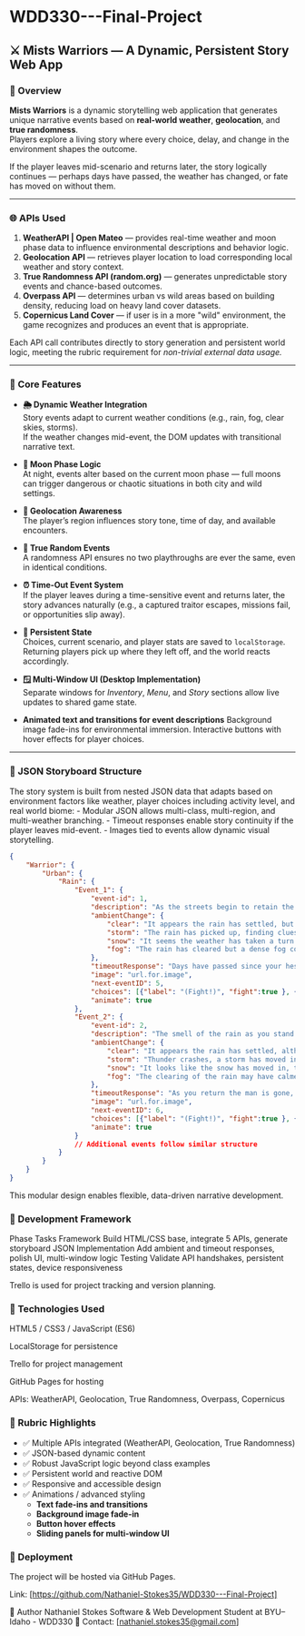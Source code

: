 # WDD330---Final-Project

## ⚔️ Mists Warriors — A Dynamic, Persistent Story Web App

### 🧭 Overview
**Mists Warriors** is a dynamic storytelling web application that generates unique narrative events based on **real-world weather**, **geolocation**, and **true randomness**.  
Players explore a living story where every choice, delay, and change in the environment shapes the outcome.  

If the player leaves mid-scenario and returns later, the story logically continues — perhaps days have passed, the weather has changed, or fate has moved on without them.  

---

### 🌐 APIs Used
1. **WeatherAPI | Open Mateo** — provides real-time weather and moon phase data to influence environmental descriptions and behavior logic.  
2. **Geolocation API** — retrieves player location to load corresponding local weather and story context.  
3. **True Randomness API (random.org)** — generates unpredictable story events and chance-based outcomes. 
4. **Overpass API** — determines urban vs wild areas based on building density, reducing load on heavy land cover datasets.
5. **Copernicus Land Cover** — if user is in a more "wild" environment, the game recognizes and produces an event that is appropriate.

Each API call contributes directly to story generation and persistent world logic, meeting the rubric requirement for *non-trivial external data usage.*

---

### 🧩 Core Features

- **🌦️ Dynamic Weather Integration**  
  Story events adapt to current weather conditions (e.g., rain, fog, clear skies, storms).  
  If the weather changes mid-event, the DOM updates with transitional narrative text.

- **🌙 Moon Phase Logic**  
  At night, events alter based on the current moon phase — full moons can trigger dangerous or chaotic situations in both city and wild settings.

- **📍 Geolocation Awareness**  
  The player’s region influences story tone, time of day, and available encounters.

- **🎲 True Random Events**  
  A randomness API ensures no two playthroughs are ever the same, even in identical conditions.

- **⏰ Time-Out Event System**  
  If the player leaves during a time-sensitive event and returns later, the story advances naturally (e.g., a captured traitor escapes, missions fail, or opportunities slip away).

- **💾 Persistent State**  
  Choices, current scenario, and player stats are saved to `localStorage`. Returning players pick up where they left off, and the world reacts accordingly.

- **🪟 Multi-Window UI (Desktop Implementation)**  
  Separate windows for *Inventory*, *Menu*, and *Story* sections allow live updates to shared game state.

- **Animated text and transitions for event descriptions**
    Background image fade-ins for environmental immersion.
    Interactive buttons with hover effects for player choices.

---

### 📂 JSON Storyboard Structure

The story system is built from nested JSON data that adapts based on environment factors like weather, player choices including activity level, and real world biome:
    - Modular JSON allows multi-class, multi-region, and multi-weather branching.
    - Timeout responses enable story continuity if the player leaves mid-event.
    - Images tied to events allow dynamic visual storytelling.

```json
{
    "Warrior": {
        "Urban": {
            "Rain": {
                "Event_1": {
                    "event-id": 1,
                    "description": "As the streets begin to retain the rain, the street gutters and shallow ditches starting to fill, you see the silhouette of a figure at the end of the street staring at you. As you catch his gaze, alarmed he dashes farther down the road.   With the rain the alleyway is fairly deserted but you see an adventuring party making their way out of the door to the local inn as the shadowy character passes. What do you do?",
                    "ambientChange": {
                        "clear": "It appears the rain has settled, but your focus remains on the man you saw staring at you.",
                        "storm": "The rain has picked up, finding clues to who the man is will be more difficult.",
                        "snow": "It seems the weather has taken a turn for the worse, tracking the shadow will be almost impossible now.",
                        "fog": "The rain has cleared but a dense fog could make tracking that much more difficult."
                    },
                    "timeoutResponse": "Days have passed since your hesitation — the figure is surely gone, along with whatever he was collecting information for.",
                    "image": "url.for.image",
                    "next-eventID": 5,
                    "choices": [{"label": "(Fight!)", "fight":true }, {"label": "(Run)", "fight": false}],
                    "animate": true
                },
                "Event_2": {
                    "event-id": 2,
                    "description": "The smell of the rain as you stand in the doorway hoping for something interesting to come along; just a dreary, miserable day. All of a sudden a man bursts through you, coat wet from the weather and sweat, stumbling from the impact he turns to face you. 'Help! They're after me, those MONSTERS!' Then pointing to an abandoned house on the edge of town. 'You have to help me! I... I'll give you whatever you want.' pulling out a bag of coins. He's terrified but seems honest enough, what do you do?",
                    "ambientChange": {
                        "clear": "It appears the rain has settled, although, the man's expression has not.",
                        "storm": "Thunder crashes, a storm has moved in, it feels crazy but you wonder if the man had anything to do about it.",
                        "snow": "It looks like the snow has moved in, the temperature is dropping and you aren't sure what awaits you at that abandoned house. ",
                        "fog": "The clearing of the rain may have calmed him down a bit, but the fog adds a level of unease that seems to even be getting under your skin."
                    },
                    "timeoutResponse": "As you return the man is gone, the house he was pointing at, disappeared; you wander off wondering if he had just been a bad dream.",
                    "image": "url.for.image",
                    "next-eventID": 6,
                    "choices": [{"label": "(Fight!)", "fight":true }, {"label": "(Run)", "fight": false}],
                    "animate": true
                }
                // Additional events follow similar structure
            }
        }
    }
}
```

This modular design enables flexible, data-driven narrative development.

### 🧱 Development Framework
Phase	Tasks
Framework	Build HTML/CSS base, integrate 5 APIs, generate storyboard JSON
Implementation	Add ambient and timeout responses, polish UI, multi-window logic
Testing	Validate API handshakes, persistent states, device responsiveness

Trello is used for project tracking and version planning.

### 🧠 Technologies Used
HTML5 / CSS3 / JavaScript (ES6)

LocalStorage for persistence

Trello for project management

GitHub Pages for hosting

APIs: WeatherAPI, Geolocation, True Randomness, Overpass, Copernicus

### 🧪 Rubric Highlights
- ✅ Multiple APIs integrated (WeatherAPI, Geolocation, True Randomness)
- ✅ JSON-based dynamic content
- ✅ Robust JavaScript logic beyond class examples
- ✅ Persistent world and reactive DOM
- ✅ Responsive and accessible design
- ✅ Animations / advanced styling
  - **Text fade-ins and transitions**
  - **Background image fade-in**
  - **Button hover effects**
  - **Sliding panels for multi-window UI**

### 🚀 Deployment
The project will be hosted via GitHub Pages.

Link: [https://github.com/Nathaniel-Stokes35/WDD330---Final-Project]

👤 Author
Nathaniel Stokes
Software & Web Development Student at BYU–Idaho - WDD330
📧 Contact: [nathaniel.stokes35@gmail.com]
